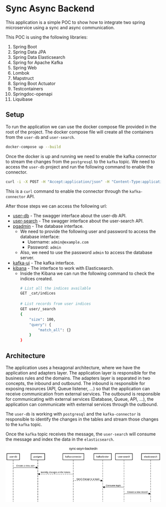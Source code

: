 # Sync Async Backend

This application is a simple POC to show how to integrate two spring microservice using a sync and async communication.

This POC is using the following libraries:
1. Spring Boot
2. Spring Data JPA
3. Spring Data Elasticsearch
4. Spring for Apache Kafka
5. Spring Web
6. Lombok
7. Mapstruct
8. Spring Boot Actuator
9. Testcontainers
10. Springdoc-openapi
11. Liquibase

## Setup

To run the application we can use the docker compose file provided in the root of the project. The docker compose file will create all the containers from the `user-db` and `user-search`.

```sh
docker-compose up --build
```
Once the docker is up and running we need to enable the kafka connector to stream the changes from the `postgresql` to the `kafka` topic.
We need to access the `user-db` project and run the following command to enable the connector.
```sh
curl -i -X POST -H "Accept:application/json" -H "Content-Type:application/json" localhost:9090/connectors/ -d @config/pg_kafka_connector_config.json
```

This is a `curl` command to enable the connector through the `kafka-connector` API.

After those steps we can access the following url:
- [user-db](http://localhost:8080/swagger-ui/index.html#/) - The swagger interface about the user-db API.
- [user-search](http://localhost:8081/swagger-ui/index.html#/) - The swagger interface about the user-search API.
- [pgadmin](http://localhost:5050/) - The database interface.
  - We need to provide the following user and password to access the database interface:
    - Username: `admin@example.com`
    - Password: `admin`
  - Also, we need to use the password `admin` to access the database server.
- [kafka-ui](http://localhost:8082/) - The kafka interface.
- [kibana](http://localhost:5601/app/dev_tools#/console) - The interface to work with Elasticsearch.
  - Inside the Kibana we can run the following command to check the indices created.
    ```sh
    # List all the indices available
    GET _cat/indices

    # List records from user indices
    GET user/_search
    {
        "size": 100,
        "query": {
            "match_all": {}
        }
    }
    ```


## Architecture

The application uses a hexagonal architecture, where we have the application and adapters layer.
The application layer is responsible for the business rules and the domains.
The adapters layer is separated in two concepts, the inbound and outbound.
The inbound is responsible for exposing resources (API, Queue listener, ...) so that the application can receive communication from external services.
The outbound is responsible for communicating with external services (Database, Queue, API, ...), the application can communicate with external services through the outbound.

The `user-db` is working with `postgresql` and the `kafka-connector` is responsible to identify the changes in the tables
and stream those changes to the `kafka` topic.

Once the `kafka` topic receives the message, the `user-search` will consume the message and index the data in the `elasticsearch`.

![Architecture Flow](./flow.png)

